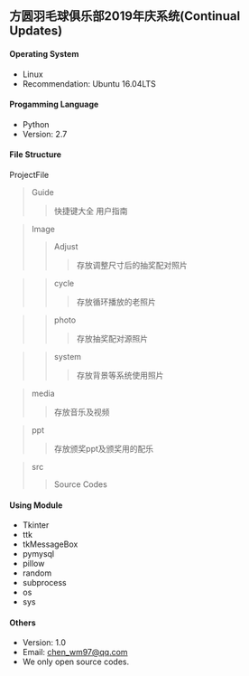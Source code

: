 ## 方圆羽毛球俱乐部2019年庆系统(Continual Updates)


#### Operating System
* Linux
* Recommendation: Ubuntu 16.04LTS


#### Progamming Language
* Python
* Version: 2.7


#### File Structure
ProjectFile
>Guide
>>快捷键大全
>>用户指南

>Image
>>Adjust
>>>存放调整尺寸后的抽奖配对照片

>>cycle
>>>存放循环播放的老照片

>>photo
>>>存放抽奖配对源照片

>>system
>>>存放背景等系统使用照片

>media
>>存放音乐及视频

>ppt
>>存放颁奖ppt及颁奖用的配乐

>src
>>Source Codes


#### Using Module
* Tkinter
* ttk
* tkMessageBox
* pymysql
* pillow
* random
* subprocess
* os
* sys


#### Others
* Version: 1.0
* Email: chen_wm97@qq.com
* We only open source codes.
